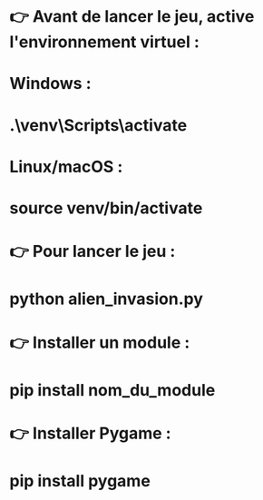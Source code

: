 # 👉 Avant de lancer le jeu, active l'environnement virtuel :

# Windows :
# .\venv\Scripts\activate

# Linux/macOS :
# source venv/bin/activate

# 👉 Pour lancer le jeu :
# python alien_invasion.py

# 👉 Installer un module :
# pip install nom_du_module

# 👉 Installer Pygame :
# pip install pygame